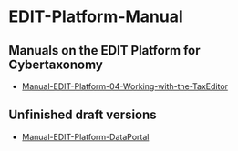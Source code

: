 # EDIT-Platform-Manual

## Manuals on the EDIT Platform for Cybertaxonomy

* [Manual-EDIT-Platform-04-Working-with-the-TaxEditor](https://cybertaxonomy.eu/download/platform/manual/Manual-EDIT-Platform-04-Working-with-the-TaxEditor.pdf)

## Unfinished draft versions

* [Manual-EDIT-Platform-DataPortal](https://cybertaxonomy.eu/download/platform/manual/Manual-EDIT-Platform-DataPortal.pdf)
